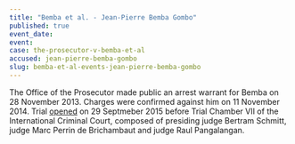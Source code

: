 ```yaml
---
title: "Bemba et al. - Jean-Pierre Bemba Gombo"
published: true
event_date:
event:
case: the-prosecutor-v-bemba-et-al
accused: jean-pierre-bemba-gombo
slug: bemba-et-al-events-jean-pierre-bemba-gombo
---
```


The Office of the Prosecutor made public an arrest warrant for Bemba on 28 November 2013. Charges were confirmed against him on 11 November 2014. Trial [opened](https://www.icc-cpi.int/en_menus/icc/press%20and%20media/press%20releases/Pages/pr1155.aspx) on 29 Septmeber 2015 before Trial Chamber VII of the International Criminal Court, composed of presiding judge Bertram Schmitt, judge Marc Perrin de Brichambaut and judge Raul Pangalangan.

